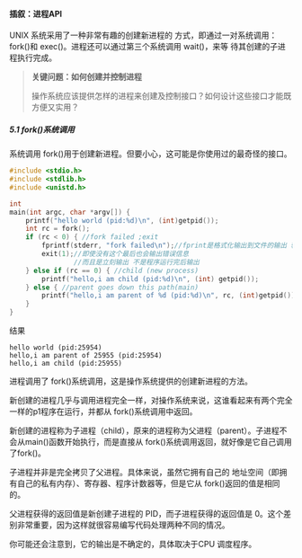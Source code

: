 #### 插叙：进程API

UNIX 系统采用了一种非常有趣的创建新进程的 方式，即通过一对系统调用：fork()和 exec()。进程还可以通过第三个系统调用 wait()，来等 待其创建的子进程执行完成。

> **关键问题：如何创建并控制进程** 
>
> 操作系统应该提供怎样的进程来创建及控制接口？如何设计这些接口才能既方便又实用？

##### 5.1 fork()系统调用 

系统调用 fork()用于创建新进程。但要小心，这可能是你使用过的最奇怪的接口。

```c
#include <stdio.h>
#include <stdlib.h>
#include <unistd.h>

int
main(int argc, char *argv[]) {
	printf("hello world (pid:%d)\n", (int)getpid());
	int rc = fork();
	if (rc < 0) { //fork failed ;exit
		fprintf(stderr, "fork failed\n");//fprint是格式化输出到文件的输出 输出给标准错误流
		exit(1);//即使没有这个最后也会输出错误信息
        		//而且是立刻输出 不是程序运行完后输出
	} else if (rc == 0) { //child (new process)
		printf("hello,i am child (pid:%d)\n", (int) getpid());
	} else { //parent goes down this path(main)
		printf("hello,i am parent of %d (pid:%d)\n", rc, (int)getpid());
	}
}
```

结果

```
hello world (pid:25954)
hello,i am parent of 25955 (pid:25954)
hello,i am child (pid:25955)
```

进程调用了 fork()系统调用，这是操作系统提供的创建新进程的方法。

新创建的进程几乎与调用进程完全一样，对操作系统来说，这谁看起来有两个完全一样的p1程序在运行，并都从 fork()系统调用中返回。

新创建的进程称为子进程（child），原来的进程称为父进程（parent）。子进程不会从main()函数开始执行，而是直接从 fork()系统调用返回，就好像是它自己调用了fork()。

子进程并非是完全拷贝了父进程。具体来说，虽然它拥有自己的 地址空间（即拥有自己的私有内存）、寄存器、程序计数器等，但是它从 fork()返回的值是相同的。

父进程获得的返回值是新创建子进程的 PID，而子进程获得的返回值是 0。这个差别非常重要，因为这样就很容易编写代码处理两种不同的情况。

你可能还会注意到，它的输出是不确定的，具体取决于CPU 调度程序。

